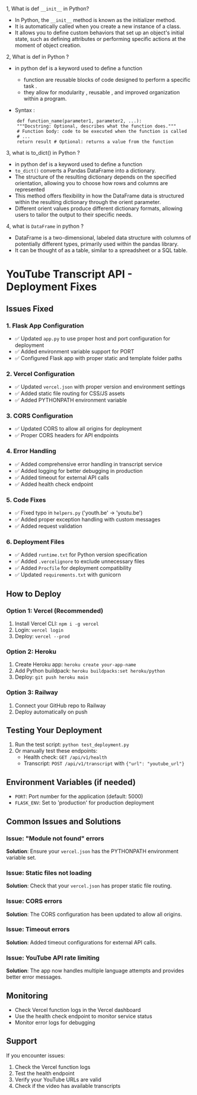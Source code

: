 1, What is def `__init__` in Python?

- In Python, the `__init__` method is known as the initializer method.
- It is automatically called when you create a new instance of a class.
- It allows you to define custom behaviors that set up an object's initial state, such as defining attributes or performing specific actions at the moment of object creation.

2, What is def in Python ?

- in python def is a keyword used to define a function

  - function are reusable blocks of code designed to perform a specific task .
  - they allow for modularity , reusable , and improved organization within a program.

- Syntax :

```pycon
    def function_name(parameter1, parameter2, ...):
    """Docstring: Optional, describes what the function does."""
    # Function body: code to be executed when the function is called
    # ...
    return result # Optional: returns a value from the function
```

3, what is to_dict() in Python ?

- in python def is a keyword used to define a function
- `to_dict()` converts a Pandas DataFrame into a dictionary.
- The structure of the resulting dictionary depends on the specified orientation, allowing you to choose how rows and columns are represented
- This method offers flexibility in how the DataFrame data is structured within the resulting dictionary through the orient parameter.
- Different orient values produce different dictionary formats, allowing users to tailor the output to their specific needs.

4, what is `DataFrame` in python ?

- DataFrame is a two-dimensional, labeled data structure with columns of potentially different types, primarily used within the pandas library.
- It can be thought of as a table, similar to a spreadsheet or a SQL table.

# YouTube Transcript API - Deployment Fixes

## Issues Fixed

### 1. Flask App Configuration

- ✅ Updated `app.py` to use proper host and port configuration for deployment
- ✅ Added environment variable support for PORT
- ✅ Configured Flask app with proper static and template folder paths

### 2. Vercel Configuration

- ✅ Updated `vercel.json` with proper version and environment settings
- ✅ Added static file routing for CSS/JS assets
- ✅ Added PYTHONPATH environment variable

### 3. CORS Configuration

- ✅ Updated CORS to allow all origins for deployment
- ✅ Proper CORS headers for API endpoints

### 4. Error Handling

- ✅ Added comprehensive error handling in transcript service
- ✅ Added logging for better debugging in production
- ✅ Added timeout for external API calls
- ✅ Added health check endpoint

### 5. Code Fixes

- ✅ Fixed typo in `helpers.py` ('youth.be' → 'youtu.be')
- ✅ Added proper exception handling with custom messages
- ✅ Added request validation

### 6. Deployment Files

- ✅ Added `runtime.txt` for Python version specification
- ✅ Added `.vercelignore` to exclude unnecessary files
- ✅ Added `Procfile` for deployment compatibility
- ✅ Updated `requirements.txt` with gunicorn

## How to Deploy

### Option 1: Vercel (Recommended)

1. Install Vercel CLI: `npm i -g vercel`
2. Login: `vercel login`
3. Deploy: `vercel --prod`

### Option 2: Heroku

1. Create Heroku app: `heroku create your-app-name`
2. Add Python buildpack: `heroku buildpacks:set heroku/python`
3. Deploy: `git push heroku main`

### Option 3: Railway

1. Connect your GitHub repo to Railway
2. Deploy automatically on push

## Testing Your Deployment

1. Run the test script: `python test_deployment.py`
2. Or manually test these endpoints:
   - Health check: `GET /api/v1/health`
   - Transcript: `POST /api/v1/transcript` with `{"url": "youtube_url"}`

## Environment Variables (if needed)

- `PORT`: Port number for the application (default: 5000)
- `FLASK_ENV`: Set to 'production' for production deployment

## Common Issues and Solutions

### Issue: "Module not found" errors

**Solution**: Ensure your `vercel.json` has the PYTHONPATH environment variable set.

### Issue: Static files not loading

**Solution**: Check that your `vercel.json` has proper static file routing.

### Issue: CORS errors

**Solution**: The CORS configuration has been updated to allow all origins.

### Issue: Timeout errors

**Solution**: Added timeout configurations for external API calls.

### Issue: YouTube API rate limiting

**Solution**: The app now handles multiple language attempts and provides better error messages.

## Monitoring

- Check Vercel function logs in the Vercel dashboard
- Use the health check endpoint to monitor service status
- Monitor error logs for debugging

## Support

If you encounter issues:

1. Check the Vercel function logs
2. Test the health endpoint
3. Verify your YouTube URLs are valid
4. Check if the video has available transcripts
